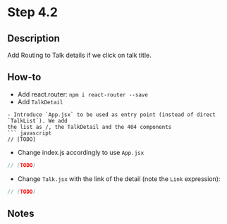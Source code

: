 # Step 4.2

## Description
Add Routing to Talk details if we click on talk title.

## How-to
- Add react.router: `npm i react-router --save`
- Add `TalkDetail`
```
- Introduce `App.jsx` to be used as entry point (instead of direct `TalkList`). We add
the list as /, the TalkDetail and the 404 components
``` javascript
// [TODO]
```
- Change index.js accordingly to use `App.jsx`
``` javascript
// (TODO)
```
- Change `Talk.jsx` with the link of the detail (note the `Link` expression):
``` javascript
// (TODO)
```

## Notes
